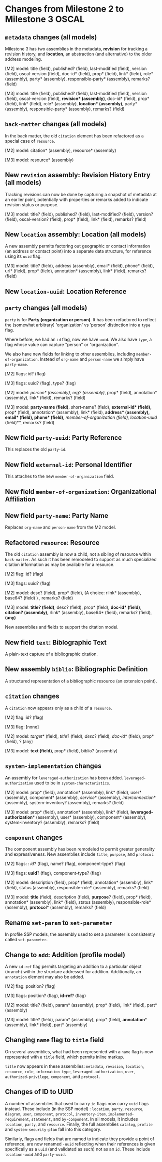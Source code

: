 # Changes from Milestone 2 to Milestone 3 OSCAL

## `metadata` changes (all models)

Milestone 3 has two assemblies in the metadata, **revision** for tracking a revision history, and **location**, an abstraction (and alternative) to the older address modeling.

\[M2] model: title (field), published? (field), last-modified (field), version (field), oscal-version (field), doc-id* (field), prop* (field), link* (field), role* (assembly), party* (assembly), responsible-party* (assembly), remarks? (field)

\[M3] model: title (field), published? (field), last-modified (field), version (field), oscal-version (field), **revision\* (assembly)**, doc-id* (field), prop* (field), link* (field), role* (assembly), **location\* (assembly)**, party* (assembly), responsible-party* (assembly), remarks? (field)

## `back-matter` changes (all models)

In the back matter, the old `citation` element has been refactored as a special case of `resource`.

\[M2] model: citation* (assembly), resource* (assembly)

\[M3] model: resource* (assembly)

## New `revision` assembly: Revision History Entry (all models)

Tracking revisions can now be done by capturing a snapshot of metadata at an earlier point, potentially with properties or remarks added to indicate revision status or purpose.

\[M3] model: title? (field), published? (field), last-modified? (field), version? (field), oscal-version? (field), prop* (field), link* (field), remarks? (field)

## New `location` assembly: Location (all models)

A new assembly permits factoring out geographic or contact information (an address or contact point) into a separate data structure, for reference using its `uuid` flag.

\[M3] model: title? (field), address (assembly), email* (field), phone* (field), url* (field), prop* (field), annotation* (assembly), link* (field), remarks? (field)

## New `location-uuid`: Location Reference

## `party` changes (all models)

`party` is for **Party (organization or person)**. It has been refactored to reflect the (somewhat arbitrary) 'organization' vs 'person' distinction into a `type` flag.

Where before, we had an `id` flag, now we have `uuid`. We also have `type`, a flag whose value can capture "person" or "organization".

We also have new fields for linking to other assemblies, including `member-of-organization`. Instead of `org-name` and `person-name` we simply have `party-name`.

\[M2] flags: id? (flag)

\[M3] flags: uuid? (flag), type? (flag)

\[M2] model: *person\* (assembly)*, *org? (assembly)*, prop* (field), annotation* (assembly), link* (field), remarks? (field)

\[M3] model: **party-name (field)**, short-name? (field), **external-id\* (field)**, prop* (field), annotation* (assembly), link* (field), **address\* (assembly), email\* (field), phone\* (field)**, **member-of-organization* (field), location-uuid* (field)**, remarks? (field)

## New field `party-uuid`: Party Reference

This replaces the old `party-id`.

## New field `external-id`: Personal Identifier

This attaches to the new `member-of-organization` field.
 
## New field `member-of-organization`: Organizational Affiliation

## New field `party-name`: Party Name

Replaces `org-name` and `person-name` from the M2 model.

## Refactored `resource`: Resource

The old `citation` assembly is now a child, not a sibling of resource within `back-matter`. As such it has been remodeled to support as much specialized citation information as may be available for a resource.

\[M2] flag: id? (flag)

\[M3] flags: uuid? (flag)

\[M2] model: desc? (field), prop* (field), (A choice: rlink* (assembly), base64? (field) ) , remarks? (field)

\[M3] model: **title? (field)**, desc? (field), prop* (field), **doc-id\* (field)**, **citation? (assembly)**, rlink* (assembly), base64* (field), remarks? (field), **(any)**

New assemblies and fields to support the citation model.

## New field `text`: Biblographic Text

A plain-text capture of a bibliographic citation.

## New assembly `biblio`: Bibliographic Definition

A structured representation of a bibliographic resource (an extension point).

## `citation` changes

A `citation` now appears only as a child of a `resource`.

\[M2] flag: id? (flag)

\[M3] flag: \[none]

\[M2] model:  *target*\* (field), *title*? (field), *desc*? (field), *doc-id*\* (field), prop\* (field), ? (any)

\[M3] model: **text (field)**, prop* (field), biblio? (assembly)

## `system-implementation` changes

An assembly for `leveraged-authorization` has been added. `leveraged-authorization` used to be in `system-characteristics`.

\[M2] model: prop\* (field), annotation\* (assembly), link\* (field), user* (assembly), component\* (assembly), *service*\* (assembly), *interconnection*\* (assembly), system-inventory? (assembly), remarks? (field)

\[M3] model: prop\* (field), annotation\* (assembly), link\* (field), **leveraged-authorization**\* (assembly), user* (assembly), component\* (assembly), system-inventory? (assembly), remarks? (field)


##  `component` changes

The component assembly has been remodeled to permit greater generality and expressiveness. New assemblies include `title`, `purpose`, and `protocol`.

\[M2] flags: : *id*? (flag), name? (flag), component-type? (flag)

\[M3] flags: **uuid**? (flag), component-type? (flag)

\[M2] model: description (field), prop\* (field), annotation\* (assembly), link\* (field), status (assembly), responsible-role\* (assembly), remarks? (field)

\[M3] model: **title** (field), description (field), **purpose**? (field), prop\* (field), annotation\* (assembly), link\* (field), status (assembly), responsible-role\* (assembly), **protocol**\* (assembly), remarks? (field)

## Rename `set-param` to `set-parameter`

In profile SSP models, the assembly used to set a parameter is consistently called `set-parameter`.

## Change to `add`: Addition (profile model)

A new `id-ref` flag permits targeting an addition to a particular object (branch) within the structure addressed for addition. Additionally, an `annotation` element may also be added.

\[M2] flag: position? (flag)

\[M3] flags: position? (flag), **id-ref**? (flag)

\[M2] model: title? (field), param\* (assembly), prop\* (field), link\* (field), part\* (assembly)

\[M3] model: title? (field), param\* (assembly), prop\* (field), **annotation**\* (assembly), link\* (field), part\* (assembly)

## Changing `name` flag to `title` field

On several assemblies, what had been represented with a `name` flag is now represented with a `title` field, which permits inline markup.

`title` now appears in these assemblies: `metadata`, `revision`, `location`, `resource`, `role`, `information-type`, `leveraged-authorization`, `user`, `authorized-privilege`, `component`, and `protocol`.

## Changes of ID to UUID

A number of assemblies that used to carry `id` flags now carry `uuid` flags instead. These include (in the SSP model) : `location`, `party`, `resource`, `diagram`, `user`, `component`, `protocol`, `inventory-item`, `implemented-requirement`, `statement`, and `by-component`. In all models, it includes `location`, `party`, and `resource`. Finally, the full assemblies `catalog`, `profile` and `system-security-plan` fall into this category.

Similarly, flags and fields that are named to indicate they provide a point of reference, are now renamed `-uuid` reflecting when their references is given specifically as a `uuid` (and validated as such) not as an `id`. These include `location-uuid` and `party-uuid`.
